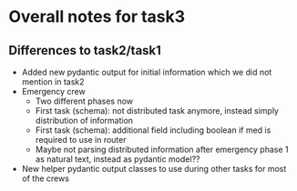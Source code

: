 # Overall notes for task3

## Differences to task2/task1

- Added new pydantic output for initial information which we did not mention in task2
- Emergency crew
  - Two different phases now
  - First task (schema): not distributed task anymore, instead simply distribution of information
  - First task (schema): additional field including boolean if med is required to use in router
  - Maybe not parsing distributed information after emergency phase 1 as natural text, instead as pydantic model??
- New helper pydantic output classes to use during other tasks for most of the crews
